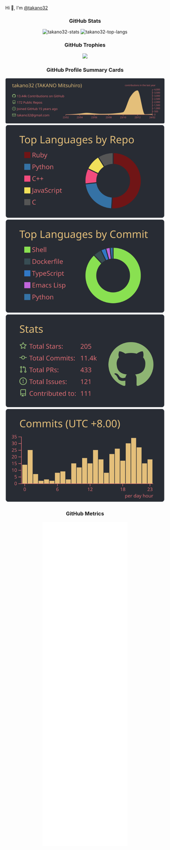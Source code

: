 Hi 👋, I'm [@takano32](https://x.com/takano32)

<h3 align="center">GitHub Stats</h3>

<p align="center">
  <img src="https://github-readme-stats.vercel.app/api?username=takano32&count_private=true&show_icons=true&theme=onedark&hide_border=true" alt="takano32-stats">
  <img src="https://github-readme-stats.vercel.app/api/top-langs?username=takano32&count_private=true&hide=javascript&layout=compact&langs_count=7&theme=onedark&hide_border=true" alt="takano32-top-langs">
</p>


<!--
<p align="center"><img align="center" src="https://github-readme-stats.vercel.app/api/top-langs?username=takano32&count_private=true&hide=javascript&layout=compact&langs_count=7&theme=slateorange&title_color=e3bb18&icon_color=e3bb18&bg_color=151515&border_color=323232" alt="takano32-top-langs" /></p>


  <img src="https://github-readme-streak-stats.herokuapp.com/?user=takano32&theme=dark&ring=e3bb18&fire=e3bb18&currStreakLabel=e3bb18&border=323232" alt="takano32-streak-stats" />

<p align="center"><img align="center" src="https://github-readme-streak-stats.herokuapp.com/?user=takano32&theme=dark&ring=e3bb18&fire=e3bb18&currStreakLabel=e3bb18&border=323232" alt="takano32-streak-stats" /></p>
-->

<h3 align="center">GitHub Trophies</h3>

<p align="center">
  <img src="https://github-profile-trophy.vercel.app/?username=takano32&theme=onedark&column=9&margin-w=2&margin-h=2&no-frame=true">
</p>

<h3 align="center">GitHub Profile Summary Cards</h3>

<p align="center">
  <img src="https://raw.githubusercontent.com/takano32/takano32/master/profile-summary-card-output/onedark/0-profile-details.svg">
  <img src="https://raw.githubusercontent.com/takano32/takano32/master/profile-summary-card-output/onedark/1-repos-per-language.svg">
  <img src="https://raw.githubusercontent.com/takano32/takano32/master/profile-summary-card-output/onedark/2-most-commit-language.svg">
  <img src="https://raw.githubusercontent.com/takano32/takano32/master/profile-summary-card-output/onedark/3-stats.svg">
  <img src="https://raw.githubusercontent.com/takano32/takano32/master/profile-summary-card-output/onedark/4-productive-time.svg">
</p>

<!--
![](http://github-profile-summary-cards.vercel.app/api/cards/profile-details?username=takano32&theme=monokai)
![](http://github-profile-summary-cards.vercel.app/api/cards/repos-per-language?username=takano32&theme=monokai)
![](http://github-profile-summary-cards.vercel.app/api/cards/most-commit-language?username=takano32&theme=monokai)
![](http://github-profile-summary-cards.vercel.app/api/cards/stats?username=takano32&theme=monokai)
![](http://github-profile-summary-cards.vercel.app/api/cards/productive-time?username=takano32&theme=monokai&utcOffset=8)
-->

<h3 align="center">GitHub Metrics</h3>

<p align="center">
  <img alt="Metrics" src="/github-metrics.svg">
</p>

